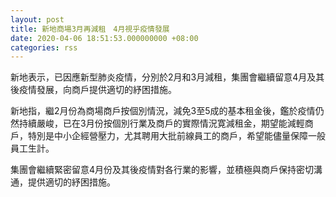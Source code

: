 ```yaml
---
layout: post
title: 新地商場3月再減租　4月視乎疫情發展
date: 2020-04-06 18:51:53.000000000 +08:00
categories: rss
---
```


新地表示，已因應新型肺炎疫情，分別於2月和3月減租，集團會繼續留意4月及其後疫情發展，向商戶提供適切的紓困措施。

新地指，繼2月份為商場商戶按個別情況，減免3至5成的基本租金後，鑑於疫情仍然持續嚴峻，已在3月份按個別行業及商戶的實際情況寛減租金，期望能減輕商戶，特別是中小企經營壓力，尤其聘用大批前線員工的商戶，希望能儘量保障一般員工生計。

集團會繼續緊密留意4月份及其後疫情對各行業的影響，並積極與商戶保持密切溝通，提供適切的紓困措施。
